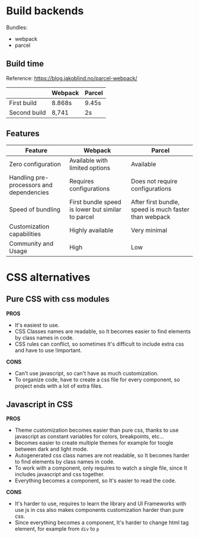 # Build backends

Bundles:

- webpack
- parcel

## Build time

Reference: https://blog.jakoblind.no/parcel-webpack/

|              | Webpack | Parcel |
|--------------|---------|--------|
| First build  | 8.868s  | 9.45s  |
| Second build | 8,741   | 2s     |


## Features

| Feature                                  | Webpack                                           | Parcel                                                |
|------------------------------------------|---------------------------------------------------|-------------------------------------------------------|
| Zero configuration                       | Available with limited options                    | Available                                             |
| Handling pre-processors and dependencies | Requires configurations                           | Does not require configurations                       |
| Speed of bundling                        | First bundle speed is lower but similar to parcel | After first bundle, speed is much faster than webpack |
| Customization capabilities               | Highly available                                  | Very minimal                                          |
| Community and Usage                      | High                                              | Low


# CSS alternatives

## Pure CSS with css modules

**PROS**

- It's easiest to use.
- CSS Classes names are readable, so It becomes easier to find elements by class names in code.
- CSS rules can conflict, so sometimes It's difficult to include extra css and have to use !important.

**CONS**

- Can't use javascript, so can't have as much customization.
- To organize code, have to create a css file for every component, so project ends with a lot of extra files.

## Javascript in CSS

**PROS**

- Theme customization becomes easier than pure css, thanks to use javascript as constant variables for colors, breakpoints, etc...
- Becomes easier to create multiple themes for example for toogle between dark and light mode.
- Autogenerated css class names are not readable, so It becomes harder to find elements by class names in code.
- To work with a component, only requires to watch a single file, since It includes javascript and css together.
- Everything becomes a component, so It's easier to read the code.

**CONS**

- It's harder to use, requires to learn the library and UI Frameworks with use js in css also makes components customization harder than pure css.
- Since everything becomes a component, It's harder to change html tag element, for example from `div` to `p`





